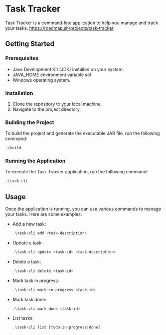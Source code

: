 # Task Tracker

Task Tracker is a command-line application to help you manage and track your tasks.
https://roadmap.sh/projects/task-tracker

## Getting Started

### Prerequisites

- Java Development Kit (JDK) installed on your system.
- JAVA_HOME environment variable set.
- Windows operating system.

### Installation

1. Clone the repository to your local machine.
2. Navigate to the project directory.

### Building the Project

To build the project and generate the executable JAR file, run the following command:

```sh
.\build
```

### Running the Application

To execute the Task Tracker application, run the following command:

```sh
.\task-cli
```

## Usage

Once the application is running, you can use various commands to manage your tasks. Here are some examples:

- Add a new task:
    ```sh
    .\task-cli add <task-description>
    ```

- Update a task:
    ```sh
    .\task-cli update <task-id> <task-description>
    ```

- Delete a task:
    ```sh
    .\task-cli delete <task-id>
    ```

- Mark task in progress:
    ```sh
    .\task-cli mark-in-progress <task-id>
    ```

- Mark task done:
    ```sh
    .\task-cli mark-done <task-id>
    ```

- List tasks:
    ```sh
    .\task-cli list [todo|in-progress|done]
    ```

